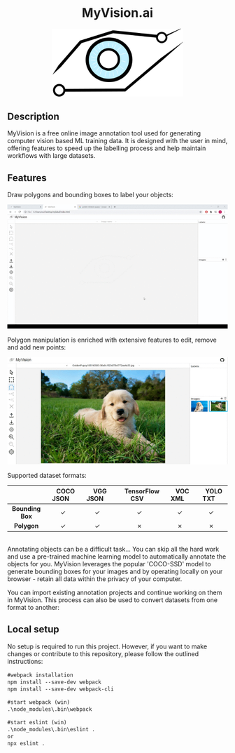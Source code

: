 <h1 align="center">MyVision.ai<nolink></h1>

<p align="center"> 
    <img width="300" src="./presenting 43.png" alt="Logo">
    <!-- <img width="300" src="./presenting 41.png" alt="Logo"> -->
    
</p>

## Description

MyVision is a free online image annotation tool used for generating computer vision based ML training data. It is designed with the user in mind, offering features to speed up the labelling process and help maintain workflows with large datasets.

## Features

Draw polygons and bounding boxes to label your objects:
<p align="center">
    <img width="1000" src="./2020-06-26%2021-48-26%20(1).gif" alt="Logo">
</p>

Polygon manipulation is enriched with extensive features to edit, remove and add new points:

<p align="center"> 
    <img width="1000" src="./2020-06-26%2022-30-03.gif" alt="Logo">
</p>

Supported dataset formats:

|| &nbsp;&nbsp;&nbsp;COCO JSON&nbsp;&nbsp;&nbsp;|&nbsp;&nbsp;&nbsp;VGG JSON&nbsp;&nbsp;&nbsp;| &nbsp;&nbsp;&nbsp;TensorFlow CSV&nbsp;&nbsp;&nbsp;|&nbsp;&nbsp;&nbsp;VOC XML&nbsp;&nbsp;&nbsp;|&nbsp;&nbsp;&nbsp;YOLO TXT&nbsp;&nbsp;&nbsp;|
|:---------------:|:-:|:-:|:-:|:-:|:-:|
| **Bounding Box**|✓|✓|✓|✓|✓|
| **Polygon**     |✓|✓|✗|✗|✗|

<br />
Annotating objects can be a difficult task... You can skip all the hard work and use a pre-trained machine learning model to automatically annotate the objects for you. MyVision leverages the popular 'COCO-SSD' model to generate bounding boxes for your images and by operating locally on your browser - retain all data within the privacy of your computer.


You can import existing annotation projects and continue working on them in MyVision. This process can also be used to convert datasets from one format to another:


## Local setup

No setup is required to run this project. However, if you want to make changes or contribute to this repository, please follow the outlined instructions:

```
#webpack installation
npm install --save-dev webpack
npm install --save-dev webpack-cli
```

```
#start webpack (win)
.\node_modules\.bin\webpack
```

```
#start eslint (win)
.\node_modules\.bin\eslint .
or
npx eslint .
```